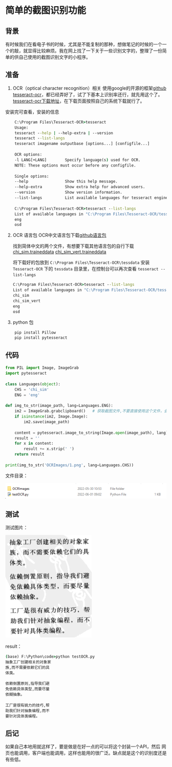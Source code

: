 # 简单的截图识别功能

## 背景

有时候我们在看电子书的时候，尤其是不能复制的那种，想做笔记的时候的一个一个的敲，就显得比较麻烦。我在网上找了一下关于一些识别文字的，整理了一份简单的供自己使用的截图识别文字的小程序。

## 准备

1. OCR（optical character recognition）相关
使用google的开源的框架[github tesseract-ocr](https://github.com/tesseract-ocr/tesseract)，都已经弄好了，试了下基本上识别率还行，就先用这个了。
[tesseract-ocr下载地址](https://tesseract-ocr.github.io/tessdoc/Downloads.html)，在下载页面按照自己的系统下载就行了。

安装完可查看，安装的信息

```cmd
    C:\Program Files\Tesseract-OCR>tesseract
    Usage:
    tesseract --help | --help-extra | --version
    tesseract --list-langs
    tesseract imagename outputbase [options...] [configfile...]

    OCR options:
    -l LANG[+LANG]        Specify language(s) used for OCR.
    NOTE: These options must occur before any configfile.

    Single options:
    --help                Show this help message.
    --help-extra          Show extra help for advanced users.
    --version             Show version information.
    --list-langs          List available languages for tesseract engine.

    C:\Program Files\Tesseract-OCR>tesseract --list-langs
    List of available languages in "C:\Program Files\Tesseract-OCR/tessdata/" (4):
    eng
    osd
```

2. OCR 语言包
    OCR中文语言包下载[github语言包](https://github.com/tesseract-ocr/tessdata)

    找到简体中文的两个文件，有想要下载其他语言包的自行下载
    [chi_sim.traineddata](https://raw.githubusercontent.com/tesseract-ocr/tessdata/main/chi_sim.traineddata)
    [chi_sim_vert.traineddata](https://raw.githubusercontent.com/tesseract-ocr/tessdata/main/chi_sim_vert.traineddata)

    将下载好的包放到 `C:\Program Files\Tesseract-OCR\tessdata` 安装 `Tesseract-OCR` 下的 `tessdata` 目录里，在控制台可以再次查看 `tesseract --list-langs`

    ```cmd
    C:\Program Files\Tesseract-OCR>tesseract --list-langs
    List of available languages in "C:\Program Files\Tesseract-OCR/tessdata/" (4):
    chi_sim
    chi_sim_vert
    eng
    osd
    ```

3. python 包

```cmd
    pip install Pillow
    pip install pytesseract
```

## 代码

```py
from PIL import Image, ImageGrab
import pytesseract

class Languages(object):
    CHS = 'chi_sim'
    ENG = 'eng'

def img_to_str(image_path, lang=Languages.ENG):
    im2 = ImageGrab.grabclipboard()   # 获取截图文件,不要直接使用这个文件，会提示文件格式不正确，先保存成png格式的
    if isinstance(im2, Image.Image):
        im2.save(image_path)

    content = pytesseract.image_to_string(Image.open(image_path), lang) # 获取截图文件
    result = ''
    for x in content:
        result += x.strip(' ')
    return result

print(img_to_str('OCRImages/1.png', lang=Languages.CHS))
```

文件目录：

![folder_info](./resources/ocr/folder_info.png)

## 测试

测试图片：

![test_ocr_image](./resources/ocr/test_ocr_image.png)

result：

```cmd
(base) F:\Python\code>python testOCR.py
抽象工厂创建相关的对象家
族,而不需要依赖它们的具
体类。

依赖倒置原则,指导我们避
免依赖具体类型,而要尽量
依糊抽象。

工厂是很有姚力的技巧,帮
助我们针对抽象编程,而不
要针对具体类编程。
```

## 后记

如果自己本地用就这样了，要是做是在好一点的可以将这个封装一个API，然后 网页也能调用，客户端也能调用，这样也能用的很广泛。缺点就是这个的识别度还是有些低。
